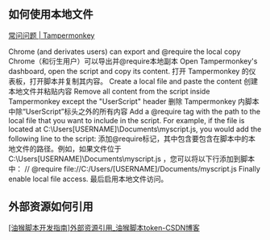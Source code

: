 ## 如何使用本地文件
[常问问题 | Tampermonkey](https://www.tampermonkey.net/faq.php#Q402)

Chrome (and derivates users) can export and @require the local copy
Chrome（和衍生用户）可以导出并@require本地副本
Open Tampermonkey's dashboard, open the script and copy its content.
打开 Tampermonkey 的仪表板，打开脚本并复制其内容。
Create a local file and paste the content
创建本地文件并粘贴内容
Remove all content from the script inside Tampermonkey except the "UserScript" header
删除 Tampermonkey 内脚本中除“UserScript”标头之外的所有内容
Add a @require tag with the path to the local file that you want to include in the script. For example, if the file is located at C:\Users\[USERNAME]\Documents\myscript.js, you would add the following line to the script:
添加@require标记，其中包含要包含在脚本中的本地文件的路径。例如，如果文件位于 C:\Users\[USERNAME]\Documents\myscript.js ，您可以将以下行添加到脚本中：
// @require       file://C:/Users/[USERNAME]/Documents/myscript.js
Finally enable local file access.
最后启用本地文件访问。

## 外部资源如何引用
[[油猴脚本开发指南]外部资源引用_油猴脚本token-CSDN博客](https://blog.csdn.net/lihengdao666/article/details/113355118)